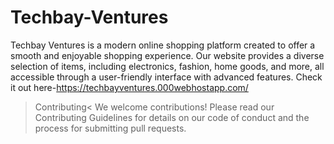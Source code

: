 # Techbay-Ventures
Techbay Ventures is a modern online shopping platform created to offer a smooth and enjoyable shopping experience. Our website provides a diverse selection of items, including electronics, fashion, home goods, and more, all accessible through a user-friendly interface with advanced features.
Check it out here-https://techbayventures.000webhostapp.com/
>Contributing<
We welcome contributions! Please read our Contributing Guidelines for details on our code of conduct and the process for submitting pull requests.
